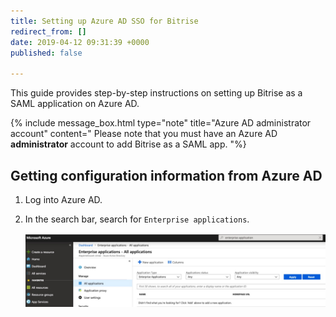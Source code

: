 ```yaml
---
title: Setting up Azure AD SSO for Bitrise
redirect_from: []
date: 2019-04-12 09:31:39 +0000
published: false

---
```

This guide provides step-by-step instructions on setting up Bitrise as a SAML application on Azure AD.

{% include message_box.html type="note" title="Azure AD administrator account" content=" Please note that you must have an Azure AD **administrator** account to add Bitrise as a SAML app. "%}

## Getting configuration information from Azure AD

1. Log into Azure AD.
2. In the search bar, search for `Enterprise applications`.

   ![](/img/azure-enterprise-application-1.jpg)